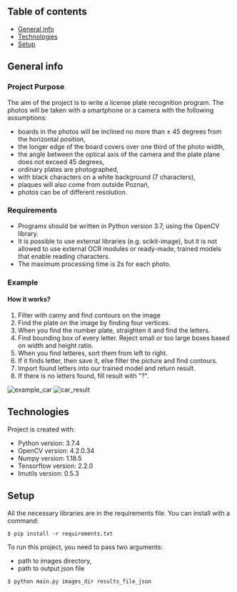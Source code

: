 ## Table of contents
* [General info](#general-info)
* [Technologies](#technologies)
* [Setup](#setup)

## General info

### Project Purpose
The aim of the project is to write a license plate recognition program. The photos will be taken with a smartphone or a camera with the following assumptions:
- boards in the photos will be inclined no more than ± 45 degrees from the horizontal position,
- the longer edge of the board covers over one third of the photo width,
- the angle between the optical axis of the camera and the plate plane does not exceed 45 degrees,
- ordinary plates are photographed,
- with black characters on a white background (7 characters),
- plaques will also come from outside Poznań,
- photos can be of different resolution.
	
### Requirements
- Programs should be written in Python version 3.7, using the OpenCV library.
- It is possible to use external libraries (e.g. scikit-image), but it is not allowed to use external OCR modules or ready-made, trained models that enable reading characters.
- The maximum processing time is 2s for each photo.

### Example
#### How it works?
1. Filter with canny and find contours on the image
2. Find the plate on the image by finding four vertices.
3. When you find the number plate, straighten it and find the letters.
4. Find bounding box of every letter. Reject small or too large boxes based on width and height ratio.
5. When you find letteres, sort them from left to right.
6. If it finds letter, then save it, else filter the picture and find contours.
7. Import found letters into our trained model and return result.
8. If there is no letters found, fill result with "?".

![example_car](https://user-images.githubusercontent.com/61732852/106760932-9c353f80-6634-11eb-87b3-054bd87f9a50.PNG)
![car_result](https://user-images.githubusercontent.com/61732852/106761243-e8807f80-6634-11eb-873e-4bdffdd2e51e.PNG)

## Technologies
Project is created with:
* Python version: 3.7.4
* OpenCV version: 4.2.0.34
* Numpy version: 1.18.5
* Tensorflow version: 2.2.0
* Imutils version: 0.5.3

## Setup
All the necessary libraries are in the requirements file. You can install with a command:
```
$ pip install -r requirements.txt
```

To run this project, you need to pass two arguments:
 - path to images directory,
 - path to output json file

```
$ python main.py images_dir results_file_json
```
